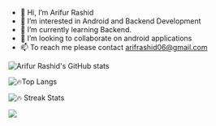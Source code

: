 - 👋 Hi, I’m Arifur Rashid
- 👀 I’m interested in Android and Backend Development
- 🌱 I’m currently learning Backend.
- 💞️ I’m looking to collaborate on android applications
- 📫 To reach me please contact arifrashid06@gmail.com

<!---
Arifur05/Arifur05 is a ✨ special ✨ repository because its `README.md` (this file) appears on your GitHub profile.
You can click the Preview link to take a look at your changes.
--->
![Arifur Rashid's GitHub stats](https://github-readme-stats.vercel.app/api?username=Arifur05&show_icons=true&theme=radical)

![🔥Top Langs](https://github-readme-stats.vercel.app/api/top-langs/?username=Arifur05&layout=compact&theme=radical)

![🔥 Streak Stats](https://github-readme-streak-stats.herokuapp.com/?user=Arifur05&theme=dark)

![](https://komarev.com/ghpvc/?username=Arifur05&color=green)

